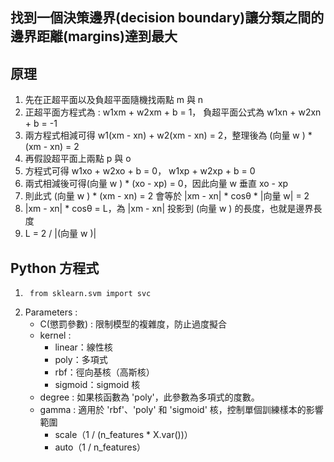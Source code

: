 ## 找到一個決策邊界(decision boundary)讓分類之間的邊界距離(margins)達到最大
## 原理
1. 先在正超平面以及負超平面隨機找兩點 m 與 n 
2. 正超平面方程式為 : w1xm + w2xm + b = 1， 負超平面公式為 w1xn + w2xn + b = -1
3. 兩方程式相減可得 w1(xm - xn) + w2(xm - xn) = 2，整理後為 (向量 w ) * (xm - xn) = 2
4. 再假設超平面上兩點 p 與 o
5. 方程式可得 w1xo + w2xo + b = 0， w1xp + w2xp + b = 0
6. 兩式相減後可得(向量 w ) * (xo - xp) = 0，因此向量 w 垂直 xo - xp
7. 則此式 (向量 w ) * (xm - xn) = 2 會等於 |xm - xn| * cosθ * |向量 w| = 2
8. |xm - xn| * cosθ = L，為 |xm - xn| 投影到 (向量 w ) 的長度，也就是邊界長度
9. L = 2 / |(向量 w )|
## Python 方程式
1.      from sklearn.svm import svc
2. Parameters :
      * C(懲罰參數) : 限制模型的複雜度，防止過度擬合
      * kernel :
        * linear：線性核
        * poly：多項式
        * rbf：徑向基核（高斯核）
        * sigmoid：sigmoid 核
      * degree : 如果核函數為 'poly'，此參數為多項式的度數。
      * gamma : 適用於 'rbf'、'poly' 和 'sigmoid' 核，控制單個訓練樣本的影響範圍
        *  scale（1 / (n_features * X.var())）
        *  auto（1 / n_features）
